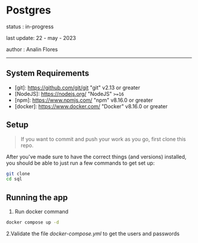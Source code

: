 # Postgres

status : in-progress

last update: 22 - may - 2023

author : Analin Flores

<hr/>

## System Requirements

- [git]: https://github.com/git/git "git" v2.13 or greater
- [NodeJS]: https://nodejs.org/ "NodeJS" `>=16`
- [npm]: https://www.npmjs.com/ "npm" v8.16.0 or greater
- [docker]: https://www.docker.com/ "Docker" v8.16.0 or greater

## Setup

> If you want to commit and push your work as you go,
> first clone this repo.

After you've made sure to have the correct things (and versions) installed, you
should be able to just run a few commands to get set up:

``` bash
git clone
cd sql
```

## Running the app

1. Run docker command

``` bash
docker compose up -d
```

2.Validate the file *docker-compose.yml* to get the users and passwords
